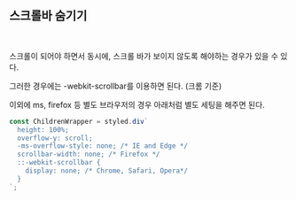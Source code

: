 ## 스크롤바 숨기기
<br>

스크롤이 되어야 하면서 동시에, 스크롤 바가 보이지 않도록 해야하는 경우가 있을 수 있다.

그러한 경우에는 -webkit-scrollbar를 이용하면 된다. (크롬 기준)

이외에 ms, firefox 등 별도 브라우저의 경우 아래처럼 별도 세팅을 해주면 된다.

```jsx
const ChildrenWrapper = styled.div`
  height: 100%;
  overflow-y: scroll;
  -ms-overflow-style: none; /* IE and Edge */
  scrollbar-width: none; /* Firefox */
  ::-webkit-scrollbar {
    display: none; /* Chrome, Safari, Opera*/
  }
`;
```